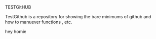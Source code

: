 TESTGitHUB


TestGithub is a repository for showing the bare minimums of github and how to manuever functions , etc.

     
 hey homie

